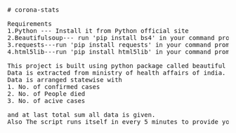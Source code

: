 <pre>
# corona-stats

Requirements 
1.Python --- Install it from Python official site
2.Beautifulsoup--- run 'pip install bs4' in your command prompt
3.requests---run 'pip install requests' in your command prompt
4.html5lib---run 'pip install html5lib' in your command prompt

This project is built using python package called beautiful soup. 
Data is extracted from ministry of health affairs of india.
Data is arranged statewise with 
1. No. of confirmed cases
2. No. of People died
3. No. of acive cases

and at last total sum all data is given.
Also The script runs itself in every 5 minutes to provide you real time data.
</pre>  
